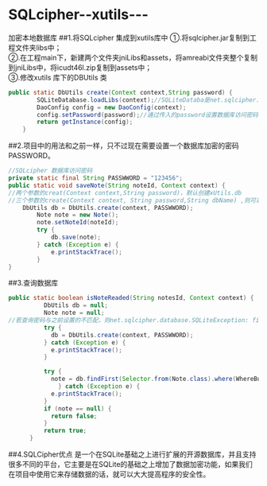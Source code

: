 # SQLcipher--xutils---
加密本地数据库
##1.将SQLcipher 集成到xutils库中
①.将sqlcipher.jar复制到工程文件夹libs中；<br>
②.在工程main下，新建两个文件夹jniLibs和assets，将amreabi文件夹整个复制到jniLibs中，将icudt46l.zip复制到assets中；<br>
③.修改xutils 库下的DBUtils 类<br>
```Java
public static DbUtils create(Context context,String password) {
        SQLiteDatabase.loadLibs(context);//SQLiteDataba是net.sqlcipher.database包下的
        DaoConfig config = new DaoConfig(context);
        config.setPassword(password);//通过传入的password设置数据库访问密码
        return getInstance(config);
    }
```
##2.项目中的用法和之前一样，只不过现在需要设置一个数据库加密的密码PASSWORD。
```Java
//SQLcipher 数据库访问密码
private static final String PASSWWORD = "123456";
public static void saveNote(String noteId, Context context) {
//两个参数的creat(Context context,String password)，默认创建xUtils.db
//三个参数的create(Context context, String password,String dbName) ,则可以指定数据库名称      
    DbUtils db = DbUtils.create(context, PASSWWORD);
        Note note = new Note();
        note.setNoteId(noteId);
        try {
            db.save(note);
        } catch (Exception e) {
            e.printStackTrace();
        }
}
```
##3.查询数据库
```Java
public static boolean isNoteReaded(String notesId, Context context) {
          DbUtils db = null;        
          Note note = null;
//若查询密码与之前设置的不匹配，则net.sqlcipher.database.SQLiteException: file is encrypted or is not a database。
          try {
            db = DbUtils.create(context, PASSWWORD);
          } catch (Exception e) {
            e.printStackTrace();
          }

          try {
            note = db.findFirst(Selector.from(Note.class).where(WhereBuilder.b("noteId", "=",notesId)));
              } catch (Exception e) {
            e.printStackTrace();
          }
          if (note == null) {
            return false;
          }
          return true;
      }
```
##4.SQLCipher优点
是一个在SQLite基础之上进行扩展的开源数据库，并且支持很多不同的平台，它主要是在SQLite的基础之上增加了数据加密功能，如果我们在项目中使用它来存储数据的话，就可以大大提高程序的安全性。

